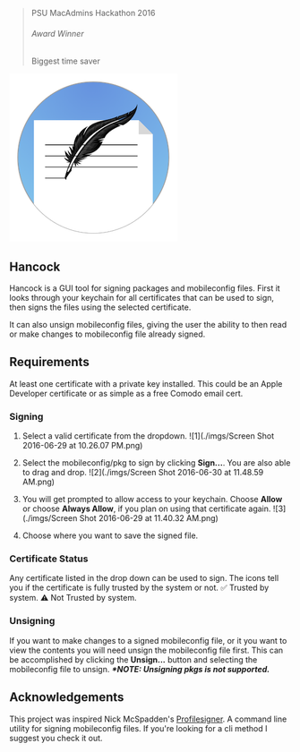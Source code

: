 > PSU MacAdmins Hackathon 2016   
> ###### Award Winner  
> Biggest time saver

![Hancock](./imgs/Hancock.png)


## Hancock

Hancock is a GUI tool for signing packages and mobileconfig files. First it looks through your keychain for all certificates that can be used to sign, then signs the files using the selected certificate.  

It can also unsign mobileconfig files, giving the user the ability to then read or make changes to mobileconfig file already signed. 

## Requirements
At least one certificate with a private key installed. This could be an Apple Developer certificate or as simple as a free Comodo email cert.  

### Signing
1. Select a valid certificate from the dropdown.
![1](./imgs/Screen Shot 2016-06-29 at 10.26.07 PM.png)

2. Select the mobileconfig/pkg to sign by clicking **Sign...**. You are also able to drag and drop.
![2](./imgs/Screen Shot 2016-06-30 at 11.48.59 AM.png)

3. You will get prompted to allow access to your keychain. Choose **Allow** or choose **Always Allow**, if you plan on using that certificate again.
![3](./imgs/Screen Shot 2016-06-29 at 11.40.32 AM.png)

4. Choose where you want to save the signed file.

### Certificate Status
Any certificate listed in the drop down can be used to sign. The icons tell you if the certificate is fully trusted by the system or not. 
✅ Trusted by system. 
⚠️ Not Trusted by system.

### Unsigning

If you want to make changes to a signed mobileconfig file, or it you want to view the contents you will need unsign the mobileconfig file first. This can be accomplished by clicking the **Unsign...** button and selecting the mobileconfig file to unsign.
**_\*NOTE: Unsigning pkgs is not supported._**

## Acknowledgements
This project was inspired Nick McSpadden's [Profilesigner](https://github.com/nmcspadden/ProfileSigner). A command line utility for signing mobileconfig files. If you're looking for a cli method I suggest you check it out.


